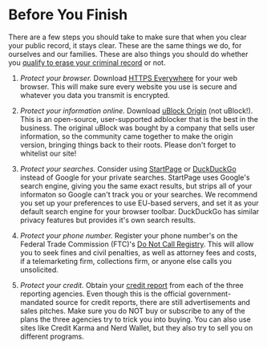 # Before You Finish

There are a few steps you should take to make sure that when you clear your public record, it stays clear. These are the same things we do, for ourselves and our families. These are also things you should do whether you [qualify to erase your criminal record](https://www.expeal.com/) or not.

1. *Protect your browser.* Download [HTTPS Everywhere](https://www.eff.org/HTTPS-EVERYWHERE) for your web browser. This will make sure every website you use is secure and whatever you data you transmit is encrypted.

2. *Protect your information online.* Download [uBlock Origin](https://github.com/gorhill/uBlock#installation) (not uBlock!). This is an open-source, user-supported adblocker that is the best in the business. The original uBlock was bought by a company that sells user information, so the community came together to make the origin version, bringing things back to their roots. Please don't forget to whitelist our site!

3. *Protect your searches.* Consider using [StartPage](https://eu.startpage.com/) or [DuckDuckGo](https://duckduckgo.com/) instead of Google for your private searches. StartPage uses Google's search engine, giving you the same exact results, but strips all of your informaton so Google can't track you or your searches. We recommend you set up your preferences to use EU-based servers, and set it as your default search engine for your browser toolbar. DuckDuckGo has similar privacy features but provides it's own search results.

4. *Protect your phone number.* Register your phone number's on the Federal Trade Commission (FTC)'s [Do Not Call Registry](https://www.donotcall.gov/). This will allow you to seek fines and civil penalties, as well as attorney fees and costs, if a telemarketing firm, collections firm, or anyone else calls you unsolicited.

5. *Protect your credit.* Obtain your [credit report](https://www.annualcreditreport.com/index.action) from each of the three reporting agencies. Even though this is the official government-mandated source for credit reports, there are still advertisements and sales pitches. Make sure you do NOT buy or subscribe to any of the plans the three agencies try to trick you into buying. You can also use sites like Credit Karma and Nerd Wallet, but they also try to sell you on different programs.